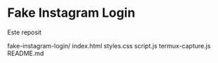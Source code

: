 

# Fake Instagram Login

Este reposit







fake-instagram-login/
index.html
styles.css
script.js
termux-capture.js
README.md
